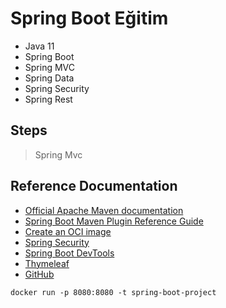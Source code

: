 # Spring Boot Eğitim

- Java 11
- Spring Boot
- Spring MVC
- Spring Data
- Spring Security
- Spring Rest

## Steps
> Spring Mvc

## Reference Documentation
* [Official Apache Maven documentation](https://maven.apache.org/guides/index.html)
* [Spring Boot Maven Plugin Reference Guide](https://docs.spring.io/spring-boot/docs/2.4.5/maven-plugin/reference/html/)
* [Create an OCI image](https://docs.spring.io/spring-boot/docs/2.4.5/maven-plugin/reference/html/#build-image)
* [Spring Security](https://docs.spring.io/spring-boot/docs/2.4.5/reference/htmlsingle/#boot-features-security)
* [Spring Boot DevTools](https://docs.spring.io/spring-boot/docs/2.4.5/reference/htmlsingle/#using-boot-devtools)
* [Thymeleaf](https://docs.spring.io/spring-boot/docs/2.4.5/reference/htmlsingle/#boot-features-spring-mvc-template-engines)
* [ GitHub ](https://github.com/baranbaturr01/springBootProject)

```shell
docker run -p 8080:8080 -t spring-boot-project
```


